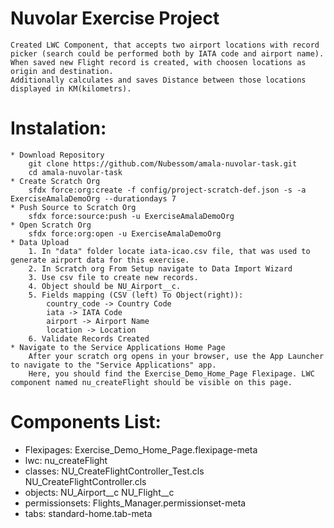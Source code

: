 # Nuvolar Exercise Project

    Created LWC Component, that accepts two airport locations with record picker (search could be performed both by IATA code and airport name).
    When saved new Flight record is created, with choosen locations as origin and destination. 
    Additionally calculates and saves Distance between those locations displayed in KM(kilometrs).

# Instalation:

    * Download Repository
        git clone https://github.com/Nubessom/amala-nuvolar-task.git
        cd amala-nuvolar-task
    * Create Scratch Org
        sfdx force:org:create -f config/project-scratch-def.json -s -a ExerciseAmalaDemoOrg --durationdays 7
    * Push Source to Scratch Org
        sfdx force:source:push -u ExerciseAmalaDemoOrg
    * Open Scratch Org
        sfdx force:org:open -u ExerciseAmalaDemoOrg
    * Data Upload 
        1. In "data" folder locate iata-icao.csv file, that was used to generate airport data for this exercise.
        2. In Scratch org From Setup navigate to Data Import Wizard
        3. Use csv file to create new records.
        4. Object should be NU_Airport__c.
        5. Fields mapping (CSV (left) To Object(right)):
            country_code -> Country Code
            iata -> IATA Code
            airport -> Airport Name
            location -> Location
        6. Validate Records Created
    * Navigate to the Service Applications Home Page
        After your scratch org opens in your browser, use the App Launcher to navigate to the "Service Applications" app. 
        Here, you should find the Exercise_Demo_Home_Page Flexipage. LWC component named nu_createFlight should be visible on this page.
        

# Components List:

 * Flexipages:
    Exercise_Demo_Home_Page.flexipage-meta
 * lwc:
    nu_createFlight
 * classes:
    NU_CreateFlightController_Test.cls
    NU_CreateFlightController.cls
 * objects: 
    NU_Airport__c
    NU_Flight__c
 * permissionsets:
    Flights_Manager.permissionset-meta
 * tabs:
    standard-home.tab-meta